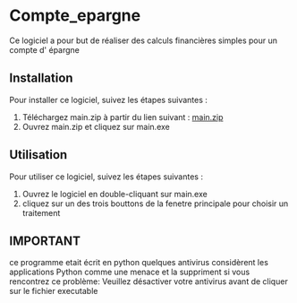 # Compte_epargne 
Ce logiciel a pour but de réaliser des calculs financières simples pour un compte d' épargne

## Installation

Pour installer ce logiciel, suivez les étapes suivantes :

1. Téléchargez main.zip à partir du lien suivant : [main.zip](https://drive.google.com/file/d/1JWgohZyZwwgUuGZBWC3n9ThUrZUD-OCU/view?usp=share_link)
2. Ouvrez main.zip et cliquez sur main.exe


## Utilisation

Pour utiliser ce logiciel, suivez les étapes suivantes :

1. Ouvrez le logiciel en double-cliquant sur main.exe
2. cliquez sur un des trois bouttons de la fenetre principale pour choisir un traitement

## IMPORTANT
ce programme etait écrit en python
quelques antivirus considèrent  les applications Python comme une menace et la suppriment
si vous rencontrez ce problème: Veuillez désactiver votre antivirus avant de cliquer sur le fichier executable 
